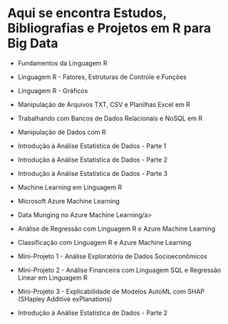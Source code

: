 # Aqui se encontra Estudos, Bibliografias e Projetos em R para Big Data

* <a hre="https://github.com/pcastr/Estudos-de-Data-Science/tree/main/R/Cap02">Fundamentos da Linguagem R</a>

* <a hre="https://github.com/pcastr/Estudos-de-Data-Science/tree/main/R/Cap03">Linguagem R - Fatores, Estruturas de Controle e Funções</a>

* <a hre="https://github.com/pcastr/Estudos-de-Data-Science/tree/main/R/Cap04">Linguagem R - Gráficos</a>

* <a hre="https://github.com/pcastr/Estudos-de-Data-Science/tree/main/R/Cap05">Manipulação de Arquivos TXT, CSV e Planilhas Excel em R</a>

* <a hre="https://github.com/pcastr/Estudos-de-Data-Science/tree/main/R/Cap06">Trabalhando com Bancos de Dados Relacionais e NoSQL em R</a>

* <a hre="https://github.com/pcastr/Estudos-de-Data-Science/tree/main/R/Cap07">Manipulação de Dados com R</a>

* <a hre="https://github.com/pcastr/Estudos-de-Data-Science/tree/main/R/Cap08">Introdução à Análise Estatística de Dados - Parte 1</a>

* <a hre="https://github.com/pcastr/Estudos-de-Data-Science/tree/main/R/Cap09">Introdução à Análise Estatística de Dados - Parte 2</a>

* <a hre="https://github.com/pcastr/Estudos-de-Data-Science/tree/main/R/Cap10">Introdução à Análise Estatística de Dados - Parte 3</a>

* <a hre="https://github.com/pcastr/Estudos-de-Data-Science/tree/main/R/Cap11">Machine Learning em Linguagem R</a>

* <a hre="https://github.com/pcastr/Estudos-de-Data-Science/tree/main/R/Cap12">Microsoft Azure Machine Learning</a>

* <a hre="https://github.com/pcastr/Estudos-de-Data-Science/tree/main/R/Cap13">Data Munging no Azure Machine Learning/a>

* <a hre="https://github.com/pcastr/Estudos-de-Data-Science/tree/main/R/Cap14">Análise de Regressão com Linguagem R e Azure Machine Learning</a>

* <a hre="https://github.com/pcastr/Estudos-de-Data-Science/tree/main/R/Cap15">Classificação com Linguagem R e Azure Machine Learning </a>


* <a hre="https://github.com/pcastr/Estudos-de-Data-Science/tree/main/R/Mini-Projeto1">Mini-Projeto 1 - Análise Exploratória de Dados Socioeconômicos</a>

* <a hre="https://github.com/pcastr/Estudos-de-Data-Science/tree/main/R/Mini-Projeto2">Mini-Projeto 2 - Análise Financeira com Linguagem SQL e Regressão Linear em Linguagem R</a>

* <a hre="https://github.com/pcastr/Estudos-de-Data-Science/tree/main/R/Mini-Projeto3">Mini-Projeto 3 - Explicabilidade de Modelos AutoML com SHAP (SHapley Additive exPlanations)</a>

* <a hre="https://github.com/pcastr/Estudos-de-Data-Science/tree/main/R/EstudoDirigido">Introdução à Análise Estatística de Dados - Parte 2</a>
